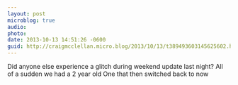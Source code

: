 ```yaml
---
layout: post
microblog: true
audio: 
photo: 
date: 2013-10-13 14:51:26 -0600
guid: http://craigmcclellan.micro.blog/2013/10/13/t389493603145625602.html
---
```

Did anyone else experience a glitch during weekend update last night? All of a sudden we had a 2 year old One that then switched back to now
